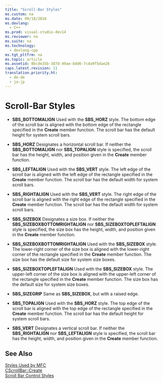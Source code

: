 ```yaml
---
title: "Scroll-Bar Styles"
ms.custom: na
ms.date: 09/18/2016
ms.devlang: 
  - C++
ms.prod: visual-studio-dev14
ms.reviewer: na
ms.suite: na
ms.technology: 
  - devlang-cpp
ms.tgt_pltfrm: na
ms.topic: article
ms.assetid: 8bcde35b-387d-49ae-bdd6-7cda9f5dae26
caps.latest.revision: 11
translation.priority.ht: 
  - de-de
  - ja-jp
---
```

# Scroll-Bar Styles
-   **SBS_BOTTOMALIGN** Used with the **SBS_HORZ** style. The bottom edge of the scroll bar is aligned with the bottom edge of the rectangle specified in the **Create** member function. The scroll bar has the default height for system scroll bars.  
  
-   **SBS_HORZ** Designates a horizontal scroll bar. If neither the **SBS_BOTTOMALIGN** nor **SBS_TOPALIGN** style is specified, the scroll bar has the height, width, and position given in the **Create** member function.  
  
-   **SBS_LEFTALIGN** Used with the **SBS_VERT** style. The left edge of the scroll bar is aligned with the left edge of the rectangle specified in the **Create** member function. The scroll bar has the default width for system scroll bars.  
  
-   **SBS_RIGHTALIGN** Used with the **SBS_VERT** style. The right edge of the scroll bar is aligned with the right edge of the rectangle specified in the **Create** member function. The scroll bar has the default width for system scroll bars.  
  
-   **SBS_SIZEBOX** Designates a size box. If neither the **SBS_SIZEBOXBOTTOMRIGHTALIGN** nor **SBS_SIZEBOXTOPLEFTALIGN** style is specified, the size box has the height, width, and position given in the **Create** member function.  
  
-   **SBS_SIZEBOXBOTTOMRIGHTALIGN** Used with the **SBS_SIZEBOX** style. The lower-right corner of the size box is aligned with the lower-right corner of the rectangle specified in the **Create** member function. The size box has the default size for system size boxes.  
  
-   **SBS_SIZEBOXTOPLEFTALIGN** Used with the **SBS_SIZEBOX** style. The upper-left corner of the size box is aligned with the upper-left corner of the rectangle specified in the **Create** member function. The size box has the default size for system size boxes.  
  
-   **SBS_SIZEGRIP** Same as **SBS_SIZEBOX**, but with a raised edge.  
  
-   **SBS_TOPALIGN** Used with the **SBS_HORZ** style. The top edge of the scroll bar is aligned with the top edge of the rectangle specified in the **Create** member function. The scroll bar has the default height for system scroll bars.  
  
-   **SBS_VERT** Designates a vertical scroll bar. If neither the **SBS_RIGHTALIGN** nor **SBS_LEFTALIGN** style is specified, the scroll bar has the height, width, and position given in the **Create** member function.  
  
## See Also  
 [Styles Used by MFC](../vs140/Styles-Used-by-MFC.md)   
 [CScrollBar::Create](../vs140/CScrollBar--Create.md)   
 [Scroll Bar Control Styles](http://msdn.microsoft.com/library/windows/desktop/bb787533)